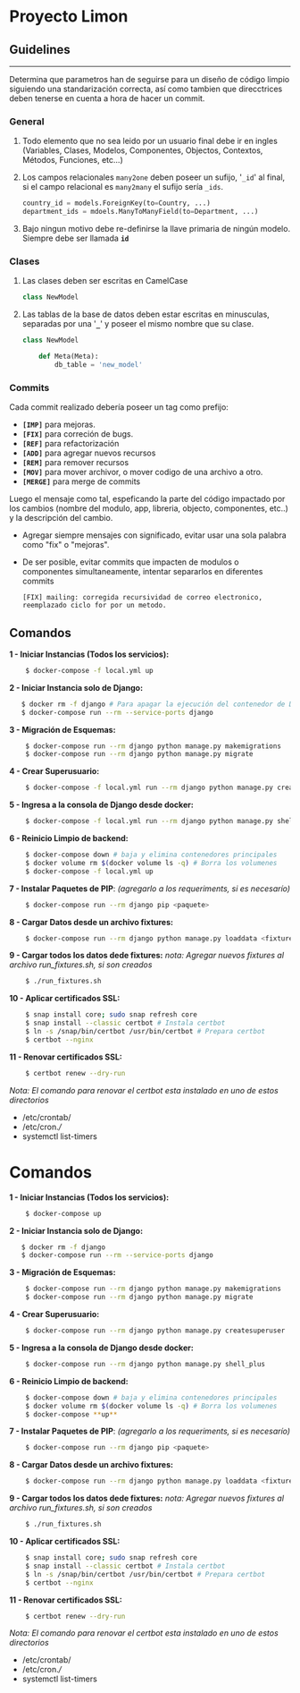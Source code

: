 Proyecto Limon
=================

## Guidelines

------

Determina que parametros han de seguirse para un diseño de código limpio
siguiendo una standarización correcta, así como tambien que direcctrices deben tenerse en cuenta a hora de hacer un commit.

### General

1. Todo elemento que no sea leido por un usuario final debe ir en ingles (Variables, Clases, Modelos, Componentes, Objectos, Contextos, Métodos, Funciones, etc...)

2. Los campos relacionales `many2one` deben poseer un sufijo, '`_id`' al final, si el campo relacional es `many2many` el sufijo sería `_ids`.

    ```python
    country_id = models.ForeignKey(to=Country, ...)
    department_ids = mdoels.ManyToManyField(to=Department, ...)
    ```

3. Bajo ningun motivo debe re-definirse la llave primaria de ningún modelo. Siempre debe ser llamada **`id`**

### Clases

1. Las clases deben ser escritas en CamelCase

    ```python
    class NewModel
    ```

2. Las tablas de la base de datos deben estar escritas en minusculas, separadas por una '**`_`**' y poseer el mismo nombre que su clase.

    ```python
    class NewModel

        def Meta(Meta):
            db_table = 'new_model'
    ```

### Commits

Cada commit realizado debería poseer un tag como prefijo:

* **`[IMP]`** para mejoras.
* **`[FIX]`** para correción de bugs.
* **`[REF]`** para refactorización
* **`[ADD]`** para agregar nuevos recursos
* **`[REM]`** para remover recursos
* **`[MOV]`** para mover archivor, o mover codigo de una archivo a otro.
* **`[MERGE]`** para merge de commits

Luego el mensaje como tal, espeficando la parte del código impactado por los cambios (nombre del modulo, app, libreria, objecto, componentes, etc..) y la descripción del cambio.

* Agregar siempre mensajes con significado, evitar usar una sola palabra como "fix" o "mejoras".
* De ser posible, evitar commits que impacten de modulos o componentes simultaneamente, intentar separarlos en diferentes commits 

    ```git
    [FIX] mailing: corregida recursividad de correo electronico, reemplazado ciclo for por un metodo. 
    ```

## Comandos

**1 - Iniciar Instancias (Todos los servicios):**

```bash
    $ docker-compose -f local.yml up
```

**2 - Iniciar Instancia solo de Django:**

 ```bash
    $ docker rm -f django # Para apagar la ejecución del contenedor de Django si fue ejecutado el paso 1 previmente
    $ docker-compose run --rm --service-ports django
 ```

**3 - Migración de Esquemas:**

```bash
    $ docker-compose run --rm django python manage.py makemigrations
    $ docker-compose run --rm django python manage.py migrate
```

**4 - Crear Superusuario:**

```bash
    $ docker-compose -f local.yml run --rm django python manage.py createsuperuser
```

**5 - Ingresa a la consola de Django desde docker:**

```bash
    $ docker-compose -f local.yml run --rm django python manage.py shell_plus
```

**6 - Reinicio Limpio de backend:**

```bash
    $ docker-compose down # baja y elimina contenedores principales
    $ docker volume rm $(docker volume ls -q) # Borra los volumenes
    $ docker-compose -f local.yml up
```

**7 - Instalar Paquetes de PIP**: _(agregarlo a los requeriments, si es necesarío)_

```bash
    $ docker-compose run --rm django pip <paquete>
```

**8 - Cargar Datos desde un archivo fixtures:**

```bash
    $ docker-compose run --rm django python manage.py loaddata <fixturename>
```

**9 - Cargar todos los datos dede fixtures:** _nota: Agregar nuevos fixtures al archivo run_fixtures.sh, si son creados_

```bash
    $ ./run_fixtures.sh
```

**10 - Aplicar certificados SSL:**

```bash
    $ snap install core; sudo snap refresh core
    $ snap install --classic certbot # Instala certbot
    $ ln -s /snap/bin/certbot /usr/bin/certbot # Prepara certbot
    $ certbot --nginx 
```

**11 - Renovar certificados SSL:**

```bash
    $ certbot renew --dry-run
```

_Nota: El comando para renovar el certbot esta instalado en uno de estos directorios_

- /etc/crontab/
- /etc/cron.*/*
- systemctl list-timers


# Comandos

**1 - Iniciar Instancias (Todos los servicios):**

```bash
    $ docker-compose up
```

**2 - Iniciar Instancia solo de Django:**

 ```bash
    $ docker rm -f django
    $ docker-compose run --rm --service-ports django
 ```

**3 - Migración de Esquemas:**

```bash
    $ docker-compose run --rm django python manage.py makemigrations
    $ docker-compose run --rm django python manage.py migrate
```

**4 - Crear Superusuario:**

```bash
    $ docker-compose run --rm django python manage.py createsuperuser
```

**5 - Ingresa a la consola de Django desde docker:**

```bash
    $ docker-compose run --rm django python manage.py shell_plus
```

**6 - Reinicio Limpio de backend:**

```bash
    $ docker-compose down # baja y elimina contenedores principales
    $ docker volume rm $(docker volume ls -q) # Borra los volumenes
    $ docker-compose **up**
```

**7 - Instalar Paquetes de PIP**: _(agregarlo a los requeriments, si es necesarío)_

```bash
    $ docker-compose run --rm django pip <paquete>
```

**8 - Cargar Datos desde un archivo fixtures:**

```bash
    $ docker-compose run --rm django python manage.py loaddata <fixturename>
```

**9 - Cargar todos los datos dede fixtures:** _nota: Agregar nuevos fixtures al archivo run_fixtures.sh, si son creados_

```bash
    $ ./run_fixtures.sh
```

**10 - Aplicar certificados SSL:**

```bash
    $ snap install core; sudo snap refresh core
    $ snap install --classic certbot # Instala certbot
    $ ln -s /snap/bin/certbot /usr/bin/certbot # Prepara certbot
    $ certbot --nginx 
```

**11 - Renovar certificados SSL:**

```bash
    $ certbot renew --dry-run
```

_Nota: El comando para renovar el certbot esta instalado en uno de estos directorios_

- /etc/crontab/
- /etc/cron.*/*
- systemctl list-timers
